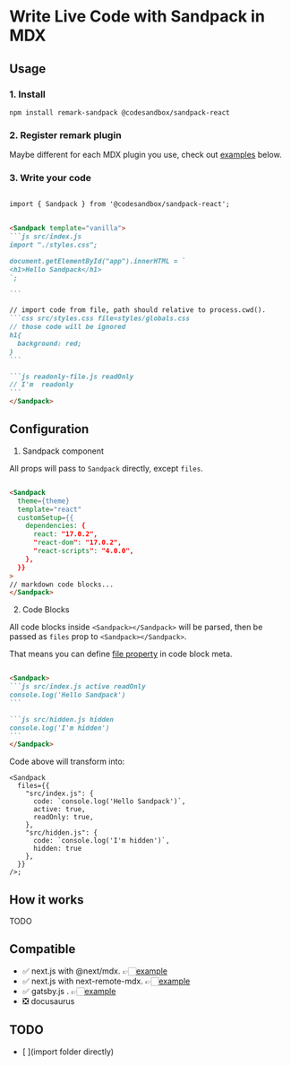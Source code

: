 
# Write Live Code with Sandpack in MDX 


## Usage

### 1. Install
```shell
npm install remark-sandpack @codesandbox/sandpack-react
```

### 2. Register remark plugin

Maybe different for each MDX plugin you use, check out [examples](#Compatible) below.

### 3. Write your code

````md

import { Sandpack } from '@codesandbox/sandpack-react';


<Sandpack template="vanilla">
```js src/index.js
import "./styles.css";

document.getElementById("app").innerHTML = `
<h1>Hello Sandpack</h1>
`;

```

// import code from file, path should relative to process.cwd().
```css src/styles.css file=styles/globals.css
// those code will be ignored
h1{
  background: red;
}
```

```js readonly-file.js readOnly
// I'm  readonly
```
</Sandpack>

````

## Configuration

1. Sandpack component

All props will pass to `Sandpack` directly, except `files`.

````md

<Sandpack
  theme={theme}
  template="react"
  customSetup={{
    dependencies: {
      react: "17.0.2",
      "react-dom": "17.0.2",
      "react-scripts": "4.0.0",
    },
  }}
>
// markdown code blocks...
</Sandpack>

````

2. Code Blocks

All code blocks inside `<Sandpack></Sandpack>` will be parsed, then be passed as `files` prop to  `<Sandpack></Sandpack>`.

That means you can define [file property](https://sandpack.codesandbox.io/docs/getting-started/custom-content#advanced-usage) in code block meta.

````md

<Sandpack>
```js src/index.js active readOnly
console.log('Hello Sandpack')
```

```js src/hidden.js hidden
console.log('I'm hidden')
```
</Sandpack>

````

Code above will transform into:

```tsx
<Sandpack
  files={{
    "src/index.js": {
      code: `console.log('Hello Sandpack')`,
      active: true,
      readOnly: true,
    },
    "src/hidden.js": { 
      code: `console.log('I'm hidden')`, 
      hidden: true 
    },
  }}
/>;

```


## How it works

TODO

## Compatible  

- ✅ next.js with @next/mdx. 👉🏻[example](examples/next-mdx)
- ✅ next.js with next-remote-mdx. 👉🏻[example](examples/next-mdx-remote)
- ✅ gatsby.js . 👉🏻[example](examples/gatsby)
- ❎ docusaurus


## TODO 

- [ ](import folder directly)
